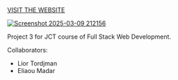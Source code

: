 [VISIT THE WEBSITE](https://lior-tor.github.io/JCT-FSWD-Project3/client/index.html)

[![Screenshot 2025-03-09 212156](https://github.com/user-attachments/assets/30c53111-7e7e-4dbd-a02b-66d04156f651)](https://lior-tor.github.io/JCT-FSWD-Project3/client/index.html)

Project 3 for JCT course of Full Stack Web Development.

Collaborators:
- Lior Tordjman
- Eliaou Madar
